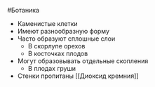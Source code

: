 #Ботаника 
- Каменистые клетки
- Имеют разнообразную форму 
- Часто образуют сплошные слои
	- В скорлупе орехов
	- В косточках плодов
- Могут образовывать отдельные скопления
	- В плодах груши
- Стенки пропитаны [[Диоксид кремния]]